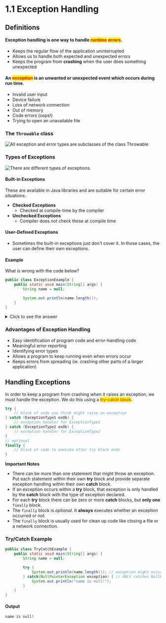 # 1.1 Exception Handling

## Definitions

#### **Exception handling** is one way to handle <mark style="color:red;">**runtime**</mark> <mark style="color:red;"></mark><mark style="color:red;">errors</mark>.

* Keeps the regular flow of the application uninterrupted
* Allows us to handle both expected and unexpected errors
* Keeps the program from **crashing** when the user does something unexpected

#### An <mark style="color:red;">**exception**</mark> is an unwanted or unexpected event which occurs during run time.

* Invalid user input
* Device failure
* Loss of network connection
* Out of memory
* Code errors (oops!)
* Trying to open an unavailable file

### The `Throwable` class

![All exception and error types are subclasses of the class Throwable](https://media.geeksforgeeks.org/wp-content/uploads/Exception-in-java1.png)

### Types of Exceptions

![There are different types of exceptions.](https://media.geeksforgeeks.org/wp-content/uploads/20220120111809/Group21-660x330.jpg)



#### **Built-in** Exceptions

These are available in Java libraries and are suitable for certain error situations.

* **Checked Exceptions**
  * Checked at compile-time by the compiler
* **Unchecked Exceptions**
  * Compiler does _not_ check these at compile time

#### **User-Defined** Exceptions

* Sometimes the built-in exceptions just don't cover it. In those cases, the user can define their own exceptions.

#### Example&#x20;

What is wrong with the code below?

```java
public class ExceptionExample {
    public static void main(String[] args) {
        String name = null;

        System.out.println(name.length());
    }
}
```

<details>

<summary>Click to see the answer</summary>

We get a `NullPointerException`

**Output:**

```
Exception in thread "main" java.lang.NullPointerException: Cannot invoke "String.length()" because "name" is null at Example01.main(Example01.java:6)
```

This is an <mark style="color:red;">**unchecked**</mark> exception (so, not a compile-error)

</details>

### Advantages of Exception Handling

* Easy identification of program code and error-handling code
* Meaningful error reporting
* Identifying error types
* Allows a program to keep running even when errors occur
* Keeps errors from spreading (ie. crashing other parts of a larger application)

## Handling Exceptions

In order to keep a program from crashing when it raises an exception, we must handle the exception.  We do this using a <mark style="color:red;">try-catch block</mark>.

```java
try {
    // block of code you think might raise an exception
} catch (ExceptionType1 exOb) {
    // exception handler for ExceptionType1
} catch (ExceptionType2 exOb) {
    // exception handler for ExceptionType2
}
// optional
finally {
    // block of code to execute after try block ends
}
```

**Important Notes**

* There can be more than one statement that might throw an exception. Put each statement within their own **try** block and provide separate exception handling within their own **catch** block.
* If an exception occurs within a **try** block, that exception is only handled by the **catch** block with the type of exception declared.
* For each **try** block there can be zero or more **catch** blocks, but **only one** `finally` block.
* The `finally` block is _optional_. It **always** executes whether an exception occurred or not.
* The `finally` block is usually used for clean up code like closing a file or a network connection.

### Try/Catch Example

```java
public class TryCatchExample {
    public static void main(String[] args) {
        String name = null;

        try {
            System.out.println(name.length()); // exception might occur here!
        } catch(NullPointerException exception) { // ONLY catches NullPointerException
            System.out.println("name is null!");
        }
    }
}
```

#### Output

`name is null!`
